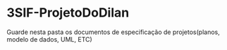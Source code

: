 # 3SIF-ProjetoDoDilan
Guarde nesta pasta os documentos de especificação de projetos(planos, modelo de dados, UML, ETC)